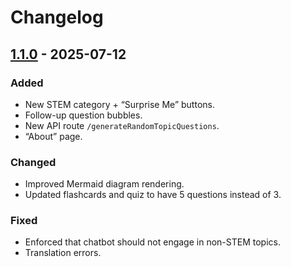 # Changelog

## [1.1.0] - 2025-07-12
### Added
- New STEM category + “Surprise Me” buttons.
- Follow-up question bubbles.
- New API route `/generateRandomTopicQuestions`.
- “About” page.

### Changed
- Improved Mermaid diagram rendering.
- Updated flashcards and quiz to have 5 questions instead of 3.

### Fixed
- Enforced that chatbot should not engage in non-STEM topics.
- Translation errors.

[1.1.0]: https://github.com/siridesai/PolyglotStemBuddy/compare/1.0.0...1.1.0

